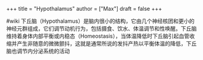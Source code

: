 +++
title = "Hypothalamus"
author = ["Max"]
draft = false
+++

\#wiki
下丘脑（Hypothalamus）是脑内很小的结构，它由几个神经核团和更小的神经元群组成，它们调节动机行为，包括摄食、饮水、体温调节和性唤醒。下丘脑维持着身体内部平衡或内稳态（Homeostasis），当体温降低时下丘脑引起血管收缩并产生非随意的微微颤抖，这就是通常所说的发抖产热以平衡体温的降低，下丘脑也调节内分泌系统的活动
